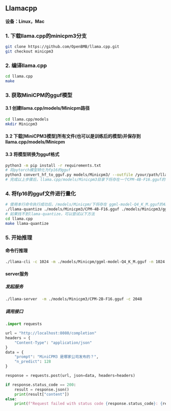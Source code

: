 
## Llamacpp
**设备：Linux，Mac**

### 1. 下载llama.cpp的minicpm3分支
```bash
git clone https://github.com/OpenBMB/llama.cpp.git
git checkout minicpm3
```

### 2. 编译llama.cpp
```bash
cd llama.cpp
make
```

### 3. 获取MiniCPM的gguf模型

#### 3.1 创建llama.cpp/models/Minicpm路径
```bash
cd llama.cpp/models
mkdir Minicpm3
```

#### 3.2 下载[MiniCPM3模型]所有文件(也可以是训练后的模型)并保存到llama.cpp/models/Minicpm
#### 3.3 将模型转换为gguf格式
```bash
python3 -m pip install -r requirements.txt
# 将pytorch模型转化为fp16的gguf
python3 convert_hf_to_gguf.py models/Minicpm3/ --outfile /your/path/llama.cpp/models/Minicpm3/CPM-4B-F16.gguf
# 完成以上步骤后，llama.cpp/models/Minicpm3目录下将存在一个CPM-4B-F16.gguf的模型文件
```

### 4. 将fp16的gguf文件进行量化
```bash
# 使用本行命令执行成功后，/models/Minicpm/下将存在 ggml-model-Q4_K_M.gguf的4bit量化文件
./llama-quantize ./models/Minicpm3/CPM-4B-F16.gguf ./models/Minicpm3/ggml-model-Q4_K_M.gguf Q4_K_M
# 如果找不到llama-quantize，可以尝试以下方法
cd llama.cpp
make llama-quantize
```

### 5. 开始推理

#### 命令行推理
```bash
./llama-cli -c 1024 -m ./models/Minicpm/ggml-model-Q4_K_M.gguf -n 1024 --top-p 0.7 --temp 0.7 --prompt 
```
#### server服务
##### 发起服务
```bash
./llama-server  -m ./models/Minicpm3/CPM-2B-F16.gguf -c 2048
```
##### 调用接口
```python
.import requests

url = "http://localhost:8080/completion"
headers = {
    "Content-Type": "application/json"
}
data = {
    "prompt": "MiniCPM3 是哪家公司发布的？",
    "n_predict": 128
}

response = requests.post(url, json=data, headers=headers)

if response.status_code == 200:
    result = response.json()
    print(result["content"])
else:
    print(f"Request failed with status code {response.status_code}: {response.text}")
```
